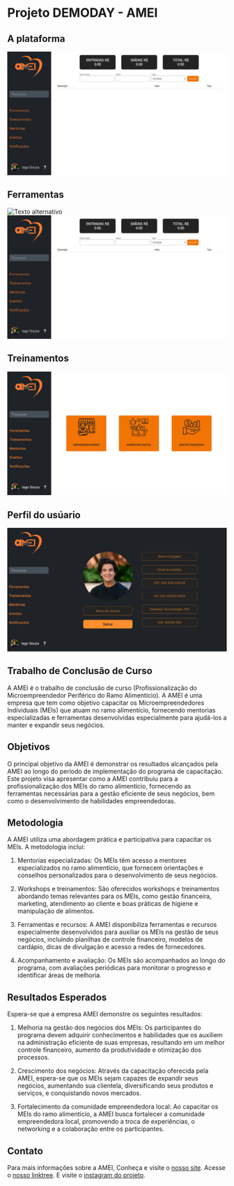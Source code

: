 # Projeto DEMODAY - AMEI
## A plataforma
![Texto alternativo](fluxodecaixa.png)
## Ferramentas 
![Texto alternativo](ferramnetas.png)
![Texto alternativo](fluxodecaixa.png)
## Treinamentos
![Texto alternativo](pagetreinamentos.png)
## Perfil do usúario
![Texto alternativo](perfildousuario.png)
## Trabalho de Conclusão de Curso

A AMEI é o trabalho de conclusão de curso (Profissionalização do Microempreendedor Periférico do Ramo Alimentício). A AMEI é uma empresa que tem como objetivo capacitar os Microempreendedores Individuais (MEIs) que atuam no ramo alimentício, fornecendo mentorias especializadas e ferramentas desenvolvidas especialmente para ajudá-los a manter e expandir seus negócios.

## Objetivos

O principal objetivo da AMEI é demonstrar os resultados alcançados pela AMEI ao longo do período de implementação do programa de capacitação. Este projeto visa apresentar como a AMEI contribuiu para a profissionalização dos MEIs do ramo alimentício, fornecendo as ferramentas necessárias para a gestão eficiente de seus negócios, bem como o desenvolvimento de habilidades empreendedoras.

## Metodologia

A AMEI utiliza uma abordagem prática e participativa para capacitar os MEIs. A metodologia inclui:

1. Mentorias especializadas: Os MEIs têm acesso a mentores especializados no ramo alimentício, que fornecem orientações e conselhos personalizados para o desenvolvimento de seus negócios.

2. Workshops e treinamentos: São oferecidos workshops e treinamentos abordando temas relevantes para os MEIs, como gestão financeira, marketing, atendimento ao cliente e boas práticas de higiene e manipulação de alimentos.

3. Ferramentas e recursos: A AMEI disponibiliza ferramentas e recursos especialmente desenvolvidos para auxiliar os MEIs na gestão de seus negócios, incluindo planilhas de controle financeiro, modelos de cardápio, dicas de divulgação e acesso a redes de fornecedores.

4. Acompanhamento e avaliação: Os MEIs são acompanhados ao longo do programa, com avaliações periódicas para monitorar o progresso e identificar áreas de melhoria.

## Resultados Esperados

Espera-se que a empresa AMEI demonstre os seguintes resultados:

1. Melhoria na gestão dos negócios dos MEIs: Os participantes do programa devem adquirir conhecimentos e habilidades que os auxiliem na administração eficiente de suas empresas, resultando em um melhor controle financeiro, aumento da produtividade e otimização dos processos.

2. Crescimento dos negócios: Através da capacitação oferecida pela AMEI, espera-se que os MEIs sejam capazes de expandir seus negócios, aumentando sua clientela, diversificando seus produtos e serviços, e conquistando novos mercados.

3. Fortalecimento da comunidade empreendedora local: Ao capacitar os MEIs do ramo alimentício, a AMEI busca fortalecer a comunidade empreendedora local, promovendo a troca de experiências, o networking e a colaboração entre os participantes.

## Contato

Para mais informações sobre a AMEI,
Conheça e visite o [nosso site](https://amei-demoday.github.io/Plataforma/).
Acesse o [nosso linktree](https://linktr.ee/amei.ltda).
E visite o [instagram do projeto](https://www.instagram.com/ameioprojeto/).


